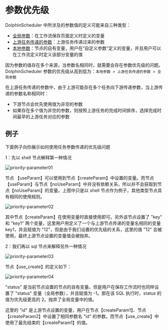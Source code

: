 # 参数优先级

DolphinScheduler 中所涉及的参数值的定义可能来自三种类型：

* [全局参数](global.md)：在工作流保存页面定义时定义的变量
* [上游任务传递的参数](context.md)：上游任务传递过来的参数
* [本地参数](local.md)：节点的自有变量，用户在“自定义参数”定义的变量，并且用户可以在工作流定义时定义该部分变量的值

因为参数的值存在多个来源，当参数名相同时，就需要会存在参数优先级的问题。DolphinScheduler 参数的优先级从高到低为：`本地参数 > 上游任务传递的参数 > 全局参数`

在上游任务传递的参数中，由于上游可能存在多个任务向下游传递参数，当上游传递的参数名称相同时：

* 下游节点会优先使用值为非空的参数
* 如果存在多个值为非空的参数，则按照上游任务的完成时间排序，选择完成时间最早的上游任务对应的参数

## 例子

下面例子向你展示如何使用任务参数传递的优先级问题

1：先以 shell 节点解释第一种情况

![priority-parameter01](/img/new_ui/dev/parameter/priority_parameter01.png)

节点 【useParam】可以使用到节点【createParam】中设置的变量。而节点 【useParam】与节点【noUseParam】中并没有依赖关系，所以并不会获取到节点【noUseParam】的变量。上图中只是以 shell 节点作为例子，其他类型节点具有相同的使用规则。

![priority-parameter02](/img/new_ui/dev/parameter/priority_parameter02.png)

其中节点【createParam】在使用变量时直接使用即可。另外该节点设置了 "key" 和 "key1" 两个变量，这里用户用定义了一个与上游节点传递的变量名相同的变量 key1，并且赋值为 "12"，但是由于我们设置的优先级的关系，这里的值 "12" 会被使用，最终上游节点设置的变量值会被抛弃。

2：我们再以 sql 节点来解释另外一种情况

![priority-parameter03](/img/new_ui/dev/parameter/priority_parameter03.png)

节点【use_create】的定义如下：

![priority-parameter04](/img/new_ui/dev/parameter/priority_parameter04.png)

"status" 是当前节点设置的节点的自有变量。但是用户在保存工作流时也同样设置了 "status" 变量（全局参数），并且赋值为 -1。那在该 SQL 执行时，status 的值为优先级更高的 2。抛弃了全局变量中的值。

这里的 "id" 是上游节点设置的变量，用户在节点【createParam1】、节点【createParam2】中设置了相同参数名 "id" 的参数。而节点【use_create】中使用了最先结束的【createParam1】的值。
